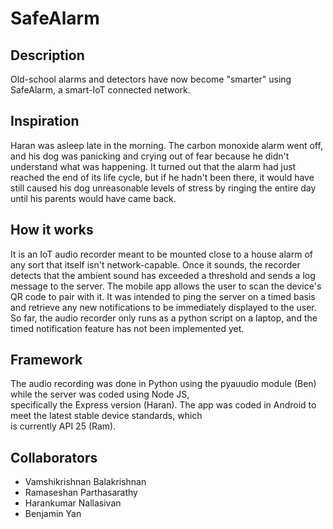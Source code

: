 # SafeAlarm

## Description

Old-school alarms and detectors have now become "smarter" using SafeAlarm, a smart-IoT connected network.  

## Inspiration

Haran was asleep late in the morning. The carbon monoxide alarm went off, and his dog was panicking and crying out of fear because he didn't understand what was happening. It turned out that the alarm had just reached the end of its life cycle, but if he hadn't been there, it would have still caused his dog unreasonable levels of stress by ringing the entire day until his parents would have came back.


## How it works

It is an IoT audio recorder meant to be mounted close to a house alarm of any sort that itself isn't network-capable. Once it sounds, the recorder detects that the ambient sound has exceeded a threshold and sends a log message to the server. The mobile app allows the user to scan the device's QR code to pair with it. It was intended to ping the server on a timed basis and retrieve any new notifications to be immediately displayed to the user. So far, the audio recorder only runs as a python script on a laptop, and the timed notification feature has not been implemented yet.

## Framework

The audio recording was done in Python using the pyauudio module (Ben) while the server was coded using Node JS,  
specifically the Express version (Haran). The app was coded in Android to meet the latest stable device standards, which  
is currently API 25 (Ram).  

## Collaborators

* Vamshikrishnan Balakrishnan
* Ramaseshan Parthasarathy
* Harankumar Nallasivan
* Benjamin Yan
